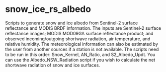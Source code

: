 # snow_ice_rs_albedo
Scripts to generate snow and ice albedo from Sentinel-2 surface reflectance and MODIS BRDF information. The inputs are Sentinel-2 surface reflectance images; MODIS MOD09GA surface
reflectance product; and observed incoming/outgoing shortwave radiation, air temperature, and relative humidity. The meteorological information can also be estimated by the user
from another sources if a station is not available. The scripts need to be run in this order: Snow_Kernel, AN_Ratio, and S2_Albedo_Updt. You can use the Albedo_NSW_Radiation
script if you wish to calculate the net shortwave radiation of snow and ice surfaces.
